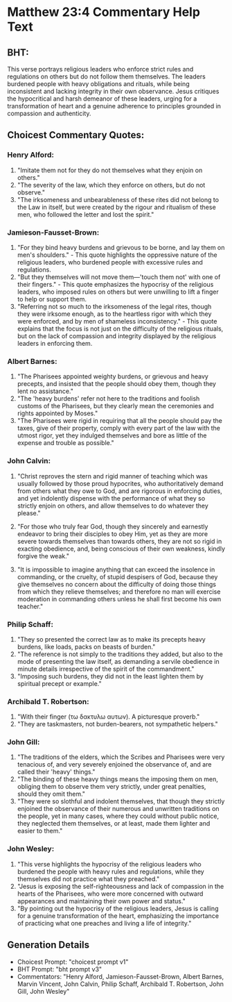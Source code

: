 # Matthew 23:4 Commentary Help Text

## BHT:
This verse portrays religious leaders who enforce strict rules and regulations on others but do not follow them themselves. The leaders burdened people with heavy obligations and rituals, while being inconsistent and lacking integrity in their own observance. Jesus critiques the hypocritical and harsh demeanor of these leaders, urging for a transformation of heart and a genuine adherence to principles grounded in compassion and authenticity.

## Choicest Commentary Quotes:
### Henry Alford:
1. "Imitate them not for they do not themselves what they enjoin on others."
2. "The severity of the law, which they enforce on others, but do not observe."
3. "The irksomeness and unbearableness of these rites did not belong to the Law in itself, but were created by the rigour and ritualism of these men, who followed the letter and lost the spirit."

### Jamieson-Fausset-Brown:
1. "For they bind heavy burdens and grievous to be borne, and lay them on men's shoulders." - This quote highlights the oppressive nature of the religious leaders, who burdened people with excessive rules and regulations.
2. "But they themselves will not move them—'touch them not' with one of their fingers." - This quote emphasizes the hypocrisy of the religious leaders, who imposed rules on others but were unwilling to lift a finger to help or support them.
3. "Referring not so much to the irksomeness of the legal rites, though they were irksome enough, as to the heartless rigor with which they were enforced, and by men of shameless inconsistency." - This quote explains that the focus is not just on the difficulty of the religious rituals, but on the lack of compassion and integrity displayed by the religious leaders in enforcing them.

### Albert Barnes:
1. "The Pharisees appointed weighty burdens, or grievous and heavy precepts, and insisted that the people should obey them, though they lent no assistance."
2. "The 'heavy burdens' refer not here to the traditions and foolish customs of the Pharisees, but they clearly mean the ceremonies and rights appointed by Moses."
3. "The Pharisees were rigid in requiring that all the people should pay the taxes, give of their property, comply with every part of the law with the utmost rigor, yet they indulged themselves and bore as little of the expense and trouble as possible."

### John Calvin:
1. "Christ reproves the stern and rigid manner of teaching which was usually followed by those proud hypocrites, who authoritatively demand from others what they owe to God, and are rigorous in enforcing duties, and yet indolently dispense with the performance of what they so strictly enjoin on others, and allow themselves to do whatever they please."

2. "For those who truly fear God, though they sincerely and earnestly endeavor to bring their disciples to obey Him, yet as they are more severe towards themselves than towards others, they are not so rigid in exacting obedience, and, being conscious of their own weakness, kindly forgive the weak."

3. "It is impossible to imagine anything that can exceed the insolence in commanding, or the cruelty, of stupid despisers of God, because they give themselves no concern about the difficulty of doing those things from which they relieve themselves; and therefore no man will exercise moderation in commanding others unless he shall first become his own teacher."

### Philip Schaff:
1. "They so presented the correct law as to make its precepts heavy burdens, like loads, packs on beasts of burden."
2. "The reference is not simply to the traditions they added, but also to the mode of presenting the law itself, as demanding a servile obedience in minute details irrespective of the spirit of the commandment."
3. "Imposing such burdens, they did not in the least lighten them by spiritual precept or example."

### Archibald T. Robertson:
1. "With their finger (τω δακτυλω αυτων). A picturesque proverb." 
2. "They are taskmasters, not burden-bearers, not sympathetic helpers."

### John Gill:
1. "The traditions of the elders, which the Scribes and Pharisees were very tenacious of, and very severely enjoined the observance of, and are called their 'heavy' things."
2. "The binding of these heavy things means the imposing them on men, obliging them to observe them very strictly, under great penalties, should they omit them."
3. "They were so slothful and indolent themselves, that though they strictly enjoined the observance of their numerous and unwritten traditions on the people, yet in many cases, where they could without public notice, they neglected them themselves, or at least, made them lighter and easier to them."

### John Wesley:
1. "This verse highlights the hypocrisy of the religious leaders who burdened the people with heavy rules and regulations, while they themselves did not practice what they preached."
2. "Jesus is exposing the self-righteousness and lack of compassion in the hearts of the Pharisees, who were more concerned with outward appearances and maintaining their own power and status."
3. "By pointing out the hypocrisy of the religious leaders, Jesus is calling for a genuine transformation of the heart, emphasizing the importance of practicing what one preaches and living a life of integrity."


## Generation Details
- Choicest Prompt: "choicest prompt v1"
- BHT Prompt: "bht prompt v3"
- Commentators: "Henry Alford, Jamieson-Fausset-Brown, Albert Barnes, Marvin Vincent, John Calvin, Philip Schaff, Archibald T. Robertson, John Gill, John Wesley"

